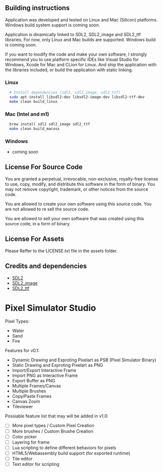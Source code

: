 ## Building instructions

Application was developed and tested on Linux and Mac (Silicon) platforms. Windows build system support is coming soon.

Application is dinamically linked to SDL2, SDL2_image and SDL2_ttf libraries.
For now, only Linux and Mac builds are supported. Windows build is coming soon.

If you want to modify the code and make your own software, I strongly recommend you to use platform specific IDEs like Visual Studio for Windows, Xcode for Mac and CLion for Linux. And ship the application with the libraries included, or build the application with static linking.

### Linux

```bash
  # Install dependencies (sdl2, sdl2_image, sdl2_ttf)
  sudo apt install libsdl2-dev libsdl2-image-dev libsdl2-ttf-dev
  make clean build_linux
```

### Mac (Intel and m1)

```bash
  brew install sdl2 sdl2_image sdl2_ttf
  make clean build_macosx
```

### Windows

- coming soon

## License For Source Code

You are granted a perpetual, irrevocable, non-exclusive, royalty-free license to use, copy, modify, and distribute this software in the form of binary. You may not remove copyright, trademark, or other notices from the source code.

You are allowed to create your own software using this source code. You are not allowed to re sell the source code.

You are allowed to sell your own software that was created using this source code, in a form of binary.

## License For Assets

Please Reffer to the LICENSE.txt file in the assets folder.

## Credits and dependencies

- [SDL2](https://www.libsdl.org/)
- [SDL2_image](https://www.libsdl.org/projects/SDL_image/)
- [SDL2_ttf](https://www.libsdl.org/projects/SDL_ttf/)

# Pixel Simulator Studio

Pixel Types:

- Water
- Sand
- Fire

Features for v0.1:

- Dynamic Drawing and Exproting Pixelart as PSB (Pixel Simulator Binary)
- Static Drawing and Exproting Pixelart as PNG
- Import/Export Interactive Frame
- Import PNG as Interactive Frame
- Export Buffer as PNG
- Multiple Frames/Canvas
- Multiple Brushes
- Copy/Paste Frames
- Canvas Zoom
- Tileviewer

Possiable feature list that may will be added in v1.0:

- [ ] More pixel types / Custom Pixel Creation
- [ ] More brushes / Custom Brushe Creation
- [ ] Color picker
- [ ] Layering for frame
- [ ] Lua scripting to define different behaviors for pixels
- [ ] HTML5/Webassembly build support (for exported runtime)
- [ ] Tile editor
- [ ] Text editor for scripting
